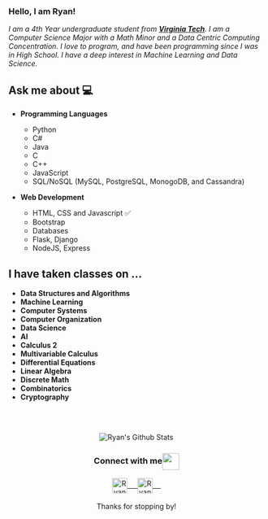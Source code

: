 ### Hello, I am Ryan!
<em>I am a 4th Year undergraduate student from <a href="https://vt.edu/"><b>Virginia Tech</b></a>. I am a Computer Science Major with a Math Minor and a Data Centric Computing Concentration. I love to program, and have been programming since
I was in High School. I have a deep interest in Machine Learning and Data Science. </em>
 <br/>
## Ask me about :computer:
- **Programming Languages**
	- Python
	- C#
	- Java
  - C
  - C++
  - JavaScript
  - SQL/NoSQL (MySQL, PostgreSQL, MonogoDB, and Cassandra)

- **Web Development**
	- HTML, CSS and Javascript :white_check_mark:
	- Bootstrap
	- Databases
  - Flask, Django
  - NodeJS, Express


## I have taken classes on ...
- **Data Structures and Algorithms**
- **Machine Learning**
- **Computer Systems**
- **Computer Organization**
- **Data Science**
- **AI**
- **Calculus 2**
- **Multivariable Calculus**
- **Differential Equations**
- **Linear Algebra**
- **Discrete Math**
- **Combinatorics**
- **Cryptography**

<br/>
<br/>



<p align="center">
<img align="center" src="https://github-readme-stats.vercel.app/api?username=randor12&&show_icons=true&theme=radical" alt="Ryan's Github Stats">
</p>  

<div align="center">
  <h3 align="center">Connect with me<img align="center" src="https://github.com/rajput2107/rajput2107/blob/master/Assets/Handshake.gif" height="33px" /></h3>
</div>
<p align="center">
 <a href="https://www.linkedin.com/in/ryan-nicholas-62a095175/" target="blank">
  <img align="center" alt="Ryan's LinkedIn" width="30px" src="https://www.vectorlogo.zone/logos/linkedin/linkedin-icon.svg" /> &nbsp; &nbsp;
 </a>
 <a href="https://www.instagram.com/ryan_n272/" target="blank">
  <img align="center" alt="Ryan's Instagram" width="30px" src="https://www.vectorlogo.zone/logos/instagram/instagram-icon.svg" /> &nbsp; &nbsp;
 </a>
  <br/>
  <br/>
  Thanks for stopping by! <br/>
</p>
<br/>

